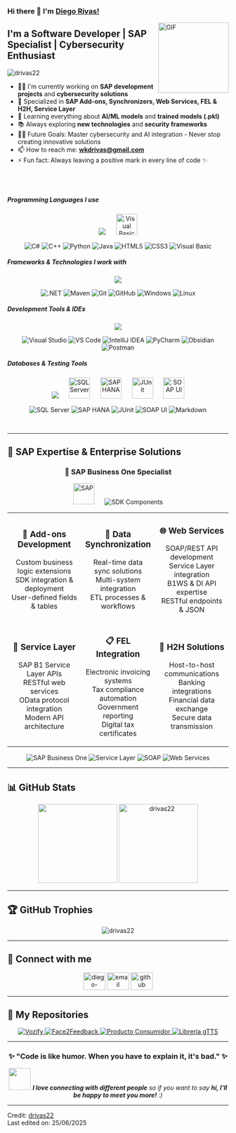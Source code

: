 ### Hi there 👋 I'm [Diego Rivas!](https://github.com/drivas22/)
<img align="right" alt="GIF" height="160px" src="https://media.giphy.com/media/Ah3zHH7hvsSB2/giphy.gif" />

## I'm a Software Developer | SAP Specialist | Cybersecurity Enthusiast

<p align="left"> 
  <img src="https://komarev.com/ghpvc/?username=drivas22&label=Profile%20views&color=6f42c1&style=flat" alt="drivas22" /> 
</p>

- 👨‍💻 I'm currently working on **SAP development projects** and **cybersecurity solutions**
- 🔐 Specialized in **SAP Add-ons, Synchronizers, Web Services, FEL & H2H, Service Layer**
- 🤖 Learning everything about **AI/ML models** and **trained models (.pkl)**
- 📚 Always exploring **new technologies** and **security frameworks**
- 💪🏼 Future Goals: Master cybersecurity and AI integration - Never stop creating innovative solutions
- 📫 How to reach me: **wkdrivas@gmail.com**
- ⚡ Fun fact: Always leaving a positive mark in every line of code ✨

<br><br>

##### Programming Languages I use

<div align="center">
<img src="https://skillicons.dev/icons?i=cs,cpp,python,java,html,css&theme=dark" />
&nbsp;&nbsp;&nbsp;&nbsp;
<img src="https://img.shields.io/badge/Visual%20Basic-5C2D91?style=for-the-badge&logo=.net&logoColor=white" alt="Visual Basic" height="48"/>
</div>

<div align="center">

![C#](https://img.shields.io/badge/-C%23-000000?style=flat&logo=c-sharp&logoColor=239120)
![C++](https://img.shields.io/badge/-C++-000000?style=flat&logo=c%2B%2B&logoColor=00599C)
![Python](https://img.shields.io/badge/-Python-000000?style=flat&logo=python&logoColor=3776AB)
![Java](https://img.shields.io/badge/-Java-000000?style=flat&logo=java&logoColor=007396)
![HTML5](https://img.shields.io/badge/-HTML5-000000?style=flat&logo=html5&logoColor=E34F26)
![CSS3](https://img.shields.io/badge/-CSS3-000000?style=flat&logo=css3&logoColor=1572B6)
![Visual Basic](https://img.shields.io/badge/-Visual%20Basic-000000?style=flat&logo=.net&logoColor=512BD4)

</div>

##### Frameworks & Technologies I work with

<div align="center">
<img src="https://skillicons.dev/icons?i=dotnet,maven,git,github,windows,linux&theme=dark" />
</div>

<div align="center">

![.NET](https://img.shields.io/badge/-.NET-222222?style=flat&logo=.net&logoColor=512BD4)
![Maven](https://img.shields.io/badge/-Maven-222222?style=flat&logo=apache-maven&logoColor=C71A36)
![Git](https://img.shields.io/badge/-Git-222222?style=flat&logo=git&logoColor=F05032)
![GitHub](https://img.shields.io/badge/-GitHub-222222?style=flat&logo=github&logoColor=181717)
![Windows](https://img.shields.io/badge/-Windows-222222?style=flat&logo=windows&logoColor=0078D6)
![Linux](https://img.shields.io/badge/-Linux-222222?style=flat&logo=linux&logoColor=FCC624)

</div>

##### Development Tools & IDEs

<div align="center">
<img src="https://skillicons.dev/icons?i=visualstudio,vscode,idea,pycharm,obsidian,postman&theme=dark" />
</div>

<div align="center">

![Visual Studio](https://img.shields.io/badge/-Visual%20Studio-222222?style=flat&logo=visual-studio&logoColor=5C2D91)
![VS Code](https://img.shields.io/badge/-VS%20Code-222222?style=flat&logo=visual-studio-code&logoColor=007ACC)
![IntelliJ IDEA](https://img.shields.io/badge/-IntelliJ%20IDEA-222222?style=flat&logo=intellij-idea&logoColor=000000)
![PyCharm](https://img.shields.io/badge/-PyCharm-222222?style=flat&logo=pycharm&logoColor=000000)
![Obsidian](https://img.shields.io/badge/-Obsidian-222222?style=flat&logo=obsidian&logoColor=7C3AED)
![Postman](https://img.shields.io/badge/-Postman-222222?style=flat&logo=postman&logoColor=FF6C37)

</div>

##### Databases & Testing Tools

<div align="center">
<img src="https://skillicons.dev/icons?i=markdown&theme=dark" />
&nbsp;&nbsp;&nbsp;&nbsp;
<img src="https://uxwing.com/wp-content/themes/uxwing/download/brands-and-social-media/sql-server-icon.png" alt="SQL Server" height="48"/>
&nbsp;&nbsp;&nbsp;&nbsp;
<img src="https://img.shields.io/badge/SAP%20HANA-0FAAFF?style=for-the-badge&logo=sap&logoColor=white" alt="SAP HANA" height="48"/>
&nbsp;&nbsp;&nbsp;&nbsp;
<img src="https://img.shields.io/badge/JUnit-25A162?style=for-the-badge&logo=junit5&logoColor=white" alt="JUnit" height="48"/>
&nbsp;&nbsp;&nbsp;&nbsp;
<img src="https://img.shields.io/badge/SOAP%20UI-FCDC00?style=for-the-badge&logo=soap&logoColor=black" alt="SOAP UI" height="48"/>
</div>

<div align="center">

![SQL Server](https://img.shields.io/badge/-SQL%20Server-222222?style=flat&logo=microsoft-sql-server&logoColor=CC2927)
![SAP HANA](https://img.shields.io/badge/-SAP%20HANA-222222?style=flat&logo=sap&logoColor=0FAAFF)
![JUnit](https://img.shields.io/badge/-JUnit-222222?style=flat&logo=junit5&logoColor=25A162)
![SOAP UI](https://img.shields.io/badge/-SOAP%20UI-222222?style=flat&logo=soap&logoColor=FCDC00)
![Markdown](https://img.shields.io/badge/-Markdown-222222?style=flat&logo=markdown&logoColor=000000)

</div>

<br/>

---

## 💼 SAP Expertise & Enterprise Solutions

<div align="center">

### 🏢 SAP Business One Specialist

<img src="https://upload.wikimedia.org/wikipedia/commons/thumb/5/59/SAP_2011_logo.svg/455px-SAP_2011_logo.svg.png" alt="SAP" height="48"/>
&nbsp;&nbsp;&nbsp;&nbsp;
<img src="https://img.shields.io/badge/SDK%20Components-4A90E2?style=for-the-badge&logo=code&logoColor=white" alt="SDK Components" />

</div>

<table align="center">
<tr>
<td align="center" width="33%">

### 🔧 **Add-ons Development**
Custom business logic extensions<br>
SDK integration & deployment<br>
User-defined fields & tables

</td>
<td align="center" width="33%">

### 🔄 **Data Synchronization**
Real-time data sync solutions<br>
Multi-system integration<br>
ETL processes & workflows

</td>
<td align="center" width="33%">

### 🌐 **Web Services**
SOAP/REST API development<br>
Service Layer integration<br>
B1WS & DI API expertise<br>
RESTful endpoints & JSON

</td>
</tr>
<tr>
<td align="center" width="33%">

### 🔗 **Service Layer**
SAP B1 Service Layer APIs<br>
RESTful web services<br>
OData protocol integration<br>
Modern API architecture

</td>
<td align="center" width="33%">

### 📋 **FEL Integration**
Electronic invoicing systems<br>
Tax compliance automation<br>
Government reporting<br>
Digital tax certificates

</td>
<td align="center" width="33%">

### 🔗 **H2H Solutions**
Host-to-host communications<br>
Banking integrations<br>
Financial data exchange<br>
Secure data transmission

</td>
</tr>
</table>

<div align="center">

![SAP Business One](https://img.shields.io/badge/SAP%20Business%20One-FFA500?style=for-the-badge&logo=sap&logoColor=white)
![Service Layer](https://img.shields.io/badge/Service%20Layer-0FAAFF?style=for-the-badge&logo=api&logoColor=white)
![SOAP](https://img.shields.io/badge/SOAP%20Services-326CE5?style=for-the-badge&logo=soap&logoColor=white)
![Web Services](https://img.shields.io/badge/Web%20Services-4CAF50?style=for-the-badge&logo=web&logoColor=white)

</div>

---

## 📊 GitHub Stats

<div align="center">

<img src="https://github-readme-stats.vercel.app/api?username=drivas22&show_icons=true&count_private=true&locale=en&theme=tokyonight&layout=compact" height="180em"/>
<img src="https://github-readme-stats.vercel.app/api/top-langs?username=drivas22&langs_count=8&show_icons=true&locale=en&theme=tokyonight&layout=compact" alt="drivas22" height="180em"/>

</div>

---

## 🏆 GitHub Trophies

<div align="center">
<img src="https://github-profile-trophy.vercel.app/?username=drivas22&layout=compact&theme=tokyonight&column=4&margin-w=15&margin-h=15" alt="drivas22" />
</div>

---

## 🔗 Connect with me

<p align="center">
<a href="https://linkedin.com/in/diego-manuel-rivas-arguijo-aa0064333" target="blank"><img align="center" src="https://raw.githubusercontent.com/rahuldkjain/github-profile-readme-generator/master/src/images/icons/Social/linked-in-alt.svg" alt="diego-manuel-rivas-arguijo" height="40" width="50" /></a>
<a href="mailto:wkdrivas@gmail.com" target="blank"><img align="center" src="https://cdn-icons-png.flaticon.com/512/732/732200.png" alt="email" height="40" width="50" /></a>
<a href="https://github.com/drivas22" target="blank"><img align="center" src="https://raw.githubusercontent.com/rahuldkjain/github-profile-readme-generator/master/src/images/icons/Social/github.svg" alt="github" height="40" width="50" /></a>
</p>

---

## 📂 My Repositories

<div align="center">
<a href="https://github.com/drivas022/Vozify">
<img src="https://github-readme-stats.vercel.app/api/pin/?username=drivas022&repo=Vozify&theme=tokyonight" alt="Vozify" />
</a>
<a href="https://github.com/drivas022/P2IA-FACE2FEEDBACK">
<img src="https://github-readme-stats.vercel.app/api/pin/?username=drivas022&repo=P2IA-FACE2FEEDBACK&theme=tokyonight" alt="Face2Feedback" />
</a>
<a href="https://github.com/drivas022/algoritmo-producto-consumidor">
<img src="https://github-readme-stats.vercel.app/api/pin/?username=drivas022&repo=algoritmo-producto-consumidor&theme=tokyonight" alt="Producto Consumidor" />
</a>
<a href="https://github.com/drivas022/Libreria-gTTS">
<img src="https://github-readme-stats.vercel.app/api/pin/?username=drivas022&repo=Libreria-gTTS&theme=tokyonight" alt="Libreria gTTS" />
</a>
</div>

---

<div align="center">

### ✨ "Code is like humor. When you have to explain it, it's bad." ✨

<img src="https://media.giphy.com/media/LnQjpWaON8nhr21vNW/giphy.gif" width="50"> <em><b>I love connecting with different people</b> so if you want to say <b>hi, I'll be happy to meet you more!</b> :)</em>

</div>

---

Credit: [drivas22](https://github.com/drivas22)  
Last edited on: 25/06/2025
